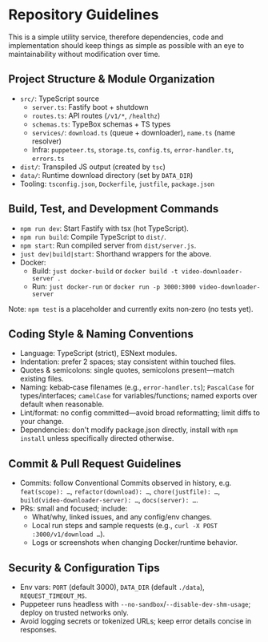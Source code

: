 # Repository Guidelines

This is a simple utility service, therefore dependencies, code and implementation should keep things as simple as possible with an eye to maintainability without modification over time.


## Project Structure & Module Organization
- `src/`: TypeScript source
  - `server.ts`: Fastify boot + shutdown
  - `routes.ts`: API routes (`/v1/*`, `/healthz`)
  - `schemas.ts`: TypeBox schemas + TS types
  - `services/`: `download.ts` (queue + downloader), `name.ts` (name resolver)
  - Infra: `puppeteer.ts`, `storage.ts`, `config.ts`, `error-handler.ts`, `errors.ts`
- `dist/`: Transpiled JS output (created by `tsc`)
- `data/`: Runtime download directory (set by `DATA_DIR`)
- Tooling: `tsconfig.json`, `Dockerfile`, `justfile`, `package.json`

## Build, Test, and Development Commands
- `npm run dev`: Start Fastify with tsx (hot TypeScript).
- `npm run build`: Compile TypeScript to `dist/`.
- `npm start`: Run compiled server from `dist/server.js`.
- `just dev|build|start`: Shorthand wrappers for the above.
- Docker:
  - Build: `just docker-build` or `docker build -t video-downloader-server .`
  - Run: `just docker-run` or `docker run -p 3000:3000 video-downloader-server`

Note: `npm test` is a placeholder and currently exits non‑zero (no tests yet).

## Coding Style & Naming Conventions
- Language: TypeScript (strict), ESNext modules.
- Indentation: prefer 2 spaces; stay consistent within touched files.
- Quotes & semicolons: single quotes, semicolons present—match existing files.
- Naming: kebab‑case filenames (e.g., `error-handler.ts`); `PascalCase` for types/interfaces; `camelCase` for variables/functions; named exports over default when reasonable.
- Lint/format: no config committed—avoid broad reformatting; limit diffs to your change.
- Dependencies: don't modify package.json directly, install with `npm install` unless specifically directed otherwise.

## Commit & Pull Request Guidelines
- Commits: follow Conventional Commits observed in history, e.g. `feat(scope): …`, `refactor(download): …`, `chore(justfile): …`, `build(video-downloader-server): …`, `docs(server): …`.
- PRs: small and focused; include:
  - What/why, linked issues, and any config/env changes.
  - Local run steps and sample requests (e.g., `curl -X POST :3000/v1/download …`).
  - Logs or screenshots when changing Docker/runtime behavior.

## Security & Configuration Tips
- Env vars: `PORT` (default 3000), `DATA_DIR` (default `./data`), `REQUEST_TIMEOUT_MS`.
- Puppeteer runs headless with `--no-sandbox`/`--disable-dev-shm-usage`; deploy on trusted networks only.
- Avoid logging secrets or tokenized URLs; keep error details concise in responses.

